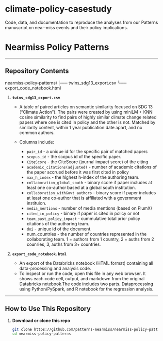 # climate-policy-casestudy
Code, data, and documentation to reproduce the analyses from our Patterns manuscript on near-miss events and their policy implications.
# Nearmiss Policy Patterns
---

## Repository Contents

nearmiss-policy-patterns/
├── twins_sdg13_export.csv
└── export_code_notebook.html



1. **`twins_sdg13_export.csv`**  
   - A table of paired articles on semantic similarity focused on SDG 13 (“Climate Action”).
     The pairs were created by using miniLM + KNN cosine similarity to find pairs of highly similar climate change related papers where one is cited in policy and the other is not. Matched by similarity content, within 1 year publication date apart, and no common authors. 
     
   - Columns include:  
     - `pair_id` - a unique id for the specific pair of matched papers 
     - `scopus_id` - the scopus id of the specific paper. 
     - `CiteScore` - the CiteScore (journal impact score) of the citing 
     - `academic_citations(adjusted)` - number of academic citations of the paper accrued before it was first cited in policy
     - `max_h_index` - the highest h-index of the authoring team. 
     - `collaboration_global_south` - binary score if paper includes at least one co-author based at a global south institution. 
     - `collaboration_withGovt_authors`  - binary score if paper includes at least one co-author that is affiliated with a government instituion.
     - `media_mentions`  - number of media mentions (based on PlumX)
     - `cited_in_policy`  - binary if paper is cited in policy or not
     - `team_past_policy_impact`  - cummulative total prior policy citations of the authoring team.
     - `doi`  - unique id of the document.
     - num_countries - the number of countries represented in the collaborating team. 1 = authors from 1 country, 2 = auths from 2 counries, 3, auths from 3+ countries. 

2. **`export_code_notebook.html`**  
   - An export of the Databricks notebook (HTML format) containing all data-processing and analysis code.  
   - To inspect or run the code, open this file in any web browser. It shows each code cell, output, and markdown from the original Databricks notebook.The code includes two parts. Dataprocessing using Python/PySpark, and R notebook for the regression analysis. 

---

## How to Use This Repository

1. **Download or clone this repo**  
   ```bash
   git clone https://github.com/patterns-nearmiss/nearmiss-policy-patterns.git
   cd nearmiss-policy-patterns
